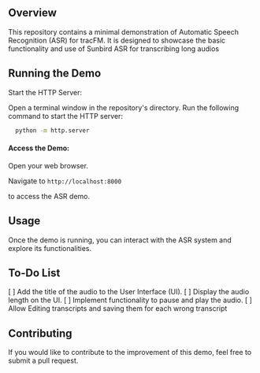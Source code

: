 ## Overview

This repository contains a minimal demonstration of Automatic Speech Recognition (ASR) for tracFM. It is designed to showcase the basic functionality and use of Sunbird ASR for transcribing long audios


## Running the Demo
Start the HTTP Server:

Open a terminal window in the repository's directory.
Run the following command to start the HTTP server:
```bash
  python -m http.server
```
#### Access the Demo:

Open your web browser.

Navigate to 
```http://localhost:8000``` 

to access the ASR demo.

## Usage
Once the demo is running, you can interact with the ASR system and explore its functionalities.

## To-Do List
 [ ] Add the title of the audio to the User Interface (UI).
 [ ] Display the audio length on the UI.
 [ ] Implement functionality to pause and play the audio.
 [ ] Allow Editing transcripts and saving them for each wrong transcript

## Contributing
If you would like to contribute to the improvement of this demo, feel free to submit a pull request.